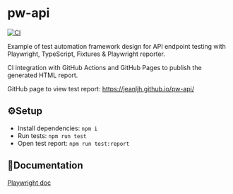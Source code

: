 # pw-api
[![CI](https://github.com/jeanljh/pw-api/actions/workflows/main.yml/badge.svg)](https://github.com/jeanljh/pw-api/actions/workflows/main.yml)

Example of test automation framework design for API endpoint testing with Playwright, TypeScript, Fixtures & Playwright reporter.

CI integration with GitHub Actions and GitHub Pages to publish the generated HTML report.

GitHub page to view test report: https://jeanljh.github.io/pw-api/

## ⚙Setup
* Install dependencies: `npm i`
* Run tests: `npm run test`
* Open test report: `npm run test:report`

## 📖Documentation
<a href="https://playwright.dev/docs/intro">Playwright doc</a>
